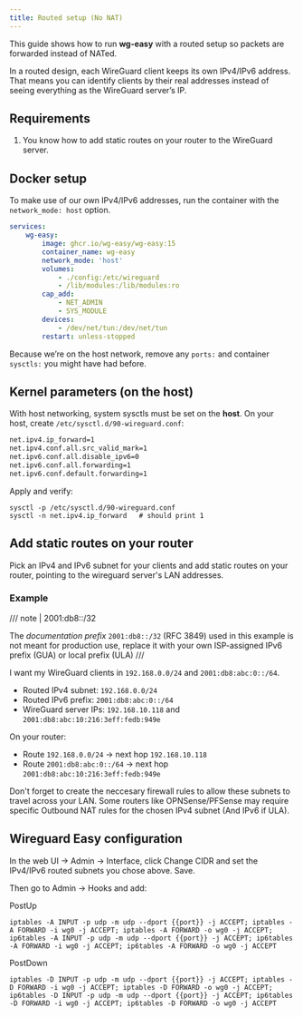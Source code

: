 ```yaml
---
title: Routed setup (No NAT)
---
```


This guide shows how to run **wg-easy** with a routed setup so packets are forwarded instead of NATed.

In a routed design, each WireGuard client keeps its own IPv4/IPv6 address. That means you can identify clients by their real addresses instead of seeing everything as the WireGuard server’s IP.

## Requirements

1. You know how to add static routes on your router to the WireGuard server.

## Docker setup

To make use of our own IPv4/IPv6 addresses, run the container with the `network_mode: host` option.

```yaml
services:
    wg-easy:
        image: ghcr.io/wg-easy/wg-easy:15
        container_name: wg-easy
        network_mode: 'host'
        volumes:
            - ./config:/etc/wireguard
            - /lib/modules:/lib/modules:ro
        cap_add:
            - NET_ADMIN
            - SYS_MODULE
        devices:
            - /dev/net/tun:/dev/net/tun
        restart: unless-stopped
```

Because we’re on the host network, remove any `ports:` and container `sysctls:` you might have had before.

## Kernel parameters (on the host)

With host networking, system sysctls must be set on the **host**. On your host, create `/etc/sysctl.d/90-wireguard.conf`:

```txt
net.ipv4.ip_forward=1
net.ipv4.conf.all.src_valid_mark=1
net.ipv6.conf.all.disable_ipv6=0
net.ipv6.conf.all.forwarding=1
net.ipv6.conf.default.forwarding=1
```

Apply and verify:

```shell
sysctl -p /etc/sysctl.d/90-wireguard.conf
sysctl -n net.ipv4.ip_forward   # should print 1
```

## Add static routes on your router

Pick an IPv4 and IPv6 subnet for your clients and add static routes on your router, pointing to the wireguard server's LAN addresses.

### Example

/// note | 2001:db8::/32

The _documentation prefix_ `2001:db8::/32` (RFC 3849) used in this example is not meant for production use, replace it with your own ISP-assigned IPv6 prefix (GUA) or local prefix (ULA)
///

I want my WireGuard clients in `192.168.0.0/24` and `2001:db8:abc:0::/64`.

- Routed IPv4 subnet: `192.168.0.0/24`
- Routed IPv6 prefix: `2001:db8:abc:0::/64`
- WireGuard server IPs: `192.168.10.118` and `2001:db8:abc:10:216:3eff:fedb:949e`

On your router:

- Route `192.168.0.0/24` → next hop `192.168.10.118`
- Route `2001:db8:abc:0::/64` → next hop `2001:db8:abc:10:216:3eff:fedb:949e`

Don't forget to create the neccesary firewall rules to allow these subnets to travel across your LAN. Some routers like OPNSense/PFSense may require specific Outbound NAT rules for the chosen IPv4 subnet (And IPv6 if ULA).

## Wireguard Easy configuration

In the web UI → Admin → Interface, click Change CIDR and set the IPv4/IPv6 routed subnets you chose above. Save.

Then go to Admin → Hooks and add:

PostUp

```shell
iptables -A INPUT -p udp -m udp --dport {{port}} -j ACCEPT; iptables -A FORWARD -i wg0 -j ACCEPT; iptables -A FORWARD -o wg0 -j ACCEPT; ip6tables -A INPUT -p udp -m udp --dport {{port}} -j ACCEPT; ip6tables -A FORWARD -i wg0 -j ACCEPT; ip6tables -A FORWARD -o wg0 -j ACCEPT
```

PostDown

```shell
iptables -D INPUT -p udp -m udp --dport {{port}} -j ACCEPT; iptables -D FORWARD -i wg0 -j ACCEPT; iptables -D FORWARD -o wg0 -j ACCEPT; ip6tables -D INPUT -p udp -m udp --dport {{port}} -j ACCEPT; ip6tables -D FORWARD -i wg0 -j ACCEPT; ip6tables -D FORWARD -o wg0 -j ACCEPT
```
